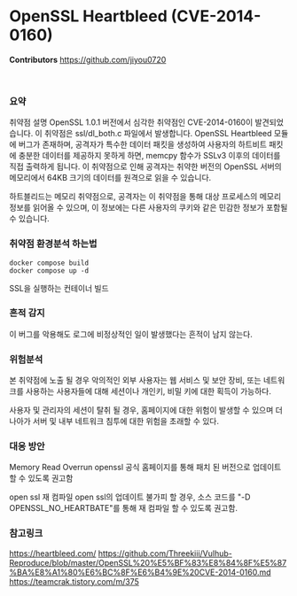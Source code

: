 
# OpenSSL Heartbleed (CVE-2014-0160)

**Contributors**
https://github.com/jiyou0720

<br/>

### 요약

취약점 설명
OpenSSL 1.0.1 버전에서 심각한 취약점인 CVE-2014-0160이 발견되었습니다. 이 취약점은 ssl/dl_both.c 파일에서 발생합니다. OpenSSL Heartbleed 모듈에 버그가 존재하며, 공격자가 특수한 데이터 패킷을 생성하여 사용자의 하트비트 패킷에 충분한 데이터를 제공하지 못하게 하면, memcpy 함수가 SSLv3 이후의 데이터를 직접 출력하게 됩니다. 이 취약점으로 인해 공격자는 취약한 버전의 OpenSSL 서버의 메모리에서 64KB 크기의 데이터를 원격으로 읽을 수 있습니다.

하트블리드는 메모리 취약점으로, 공격자는 이 취약점을 통해 대상 프로세스의 메모리 정보를 읽어올 수 있으며, 이 정보에는 다른 사용자의 쿠키와 같은 민감한 정보가 포함될 수 있습니다.

### 취약점 환경분석 하는법

```
docker compose build
docker compose up -d
```
SSL을 실행하는 컨테이너 빌드

### 흔적 감지
이 버그를 악용해도 로그에 비정상적인 일이 발생했다는 흔적이 남지 않는다.

### 위험분석
본 취약점에 노출 될 경우 악의적인 외부 사용자는 웹 서비스 및 보안 장비, 또는 네트워크를 사용하는 사용자들에 대해 세션이나 개인키, 비밀 키에 대한 획득이 가능하다.

사용자 및 관리자의 세션이 탈취 될 경우, 홈페이지에 대한 위험이 발생할 수 있으며 더 나아가 서버 및 내부 네트워크 침투에 대한 위험을 초래할 수 있다.

### 대응 방안
Memory Read Overrun
openssl 공식 홈페이지를 통해 패치 된 버전으로 업데이트 할 수 있도록 권고함

open ssl 재 컴파일
open ssl의 업데이트 불가피 할 경우, 소스 코드를 "-D OPENSSL_NO_HEARTBATE"를 통해 재 컴파일 할 수 있도록 권고함.







### 참고링크
https://heartbleed.com/
https://github.com/Threekiii/Vulhub-Reproduce/blob/master/OpenSSL%20%E5%BF%83%E8%84%8F%E5%87%BA%E8%A1%80%E6%BC%8F%E6%B4%9E%20CVE-2014-0160.md
https://teamcrak.tistory.com/m/375
